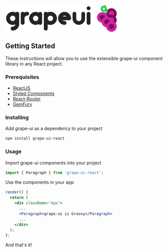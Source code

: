 ![grape-ui logo](src/assets/images/grape-ui-header-logo.svg)

## Getting Started

These instructions will allow you to use the extensible grape-ui component library in any React project.

### Prerequisites

* [ReactJS](https://reactjs.org/)
* [Styled Components](https://www.styled-components.com/)
* [React-Router](https://reacttraining.com/react-router/)
* [GemFury](https://gemfury.com/)

### Installing

Add grape-ui as a dependency to your project

```bash
npm install grape-ui-react
```

### Usage

Import grape-ui components into your project

```jsx static
import { Paragraph } from 'grape-ui-react';
```

Use the components in your app

```jsx static
render() {
  return (
    <div className="App">
      ...
      <Paragraph>grape-ui is Groovy</Paragraph>
      ...
    </div>
  );
};
```

And that's it!
